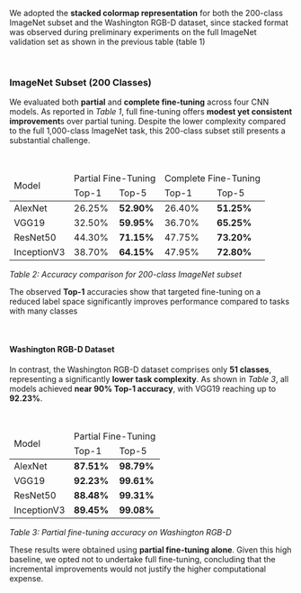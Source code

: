 We adopted the **stacked colormap representation** for both the 200-class ImageNet subset and the Washington RGB-D dataset, since stacked format was observed during preliminary experiments on the full ImageNet validation set as shown in the previous table (table 1)

<br/>

### ImageNet Subset (200 Classes)

We evaluated both **partial** and **complete fine-tuning** across four CNN models. As reported in _Table 1_, full fine-tuning offers **modest yet consistent improvement**s over partial tuning. Despite the lower complexity compared to the full 1,000-class ImageNet task, this 200-class subset still presents a substantial challenge.

<br/>

<table>
    <thead>
        <tr>
            <td rowspan="2">Model</td>
            <td colspan="2">Partial Fine-Tuning</td>
            <td colspan="2">Complete Fine-Tuning</td>
        </tr>
        <tr>
            <td>Top-1</td>
            <td>Top-5</td>
            <td>Top-1</td>
            <td>Top-5</td>
        </tr>
    </thead>
    <tbody>
        <tr>
            <td>AlexNet</td>
            <td>26.25%</td>
            <td> <b> 52.90% <b> </td>
            <td> 26.40% </td>
            <td> <b> 51.25% <b> </td>
        </tr>
        <tr>
            <td>VGG19</td>
            <td>32.50%</td>
            <td> <b> 59.95% <b> </td>
            <td> 36.70% </td>
            <td> <b>  65.25% <b>  </td>
        </tr>
        <tr>
            <td>ResNet50</td>
            <td>44.30% </td>
            <td><b> 71.15% <b> </td>
            <td> 47.75% </td>
            <td> <b> 73.20%  <b> </td>
        </tr>
        <tr>
            <td>InceptionV3</td>
            <td>38.70%</td>
            <td><b> 64.15% <b> </td>
            <td> 47.95% </td>
            <td> <b> 72.80% <b>  </td>
        </tr>
    </tbody>
</table>

_Table 2: Accuracy comparison for 200-class ImageNet subset_

The observed **Top-1** accuracies show that targeted fine-tuning on a reduced label space significantly improves performance compared to tasks with many classes

<br/>

#### Washington RGB-D Dataset

In contrast, the Washington RGB-D dataset comprises only **51 classes**, representing a significantly **lower task complexity**. As shown in _Table 3_, all models achieved **near 90% Top-1 accuracy**, with VGG19 reaching up to **92.23%**.

<br/>

<table>
    <thead>
        <tr>
            <td rowspan="2">Model</td>
            <td colspan="2">Partial Fine-Tuning</td>
        </tr>
        <tr>
            <td>Top-1</td>
            <td>Top-5</td>
        </tr>
    </thead>
    <tbody>
        <tr>
            <td>AlexNet</td>
            <td> <b>87.51%<b> </td>
            <td> <b>98.79%<b> </td>
        </tr>
        <tr>
            <td>VGG19</td>
            <td> <b> 92.23% <b> </td>
            <td> <b> 99.61% <b> </td>
        </tr>
        <tr>
            <td>ResNet50</td>
            <td> <b> 88.48% <b></td>
            <td> <b> 99.31% <b></td>
        </tr>
        <tr>
            <td>InceptionV3</td>
            <td> <b> 89.45% <b> </td>
            <td><b> 99.08% <b></td>
        </tr>
    </tbody>
</table>

_Table 3: Partial fine-tuning accuracy on Washington RGB-D_

These results were obtained using **partial fine-tuning alone**. Given this high baseline, we opted not to undertake full fine-tuning, concluding that the incremental improvements would not justify the higher computational expense.
